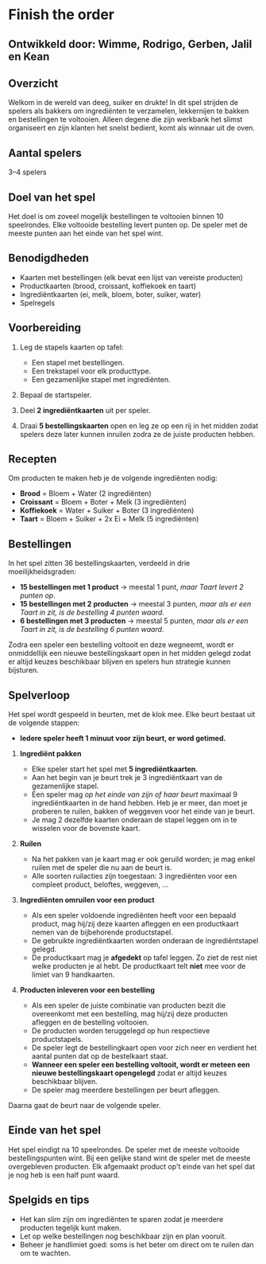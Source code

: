# Finish the order

## Ontwikkeld door: Wimme, Rodrigo, Gerben, Jalil en Kean

## Overzicht

Welkom in de wereld van deeg, suiker en drukte! In dit spel strijden de spelers als bakkers om ingrediënten te verzamelen, lekkernijen te bakken en bestellingen te voltooien. Alleen degene die zijn werkbank het slimst organiseert en zijn klanten het snelst bedient, komt als winnaar uit de oven.

## Aantal spelers

3–4 spelers

## Doel van het spel

Het doel is om zoveel mogelijk bestellingen te voltooien binnen 10 speelrondes.
Elke voltooide bestelling levert punten op. De speler met de meeste punten aan het einde van het spel wint.

## Benodigdheden

* Kaarten met bestellingen (elk bevat een lijst van vereiste producten)
* Productkaarten (brood, croissant, koffiekoek en taart)
* Ingrediëntkaarten (ei, melk, bloem, boter, suiker, water)
* Spelregels

## Voorbereiding

1. Leg de stapels kaarten op tafel:

   * Een stapel met bestellingen.
   * Een trekstapel voor elk producttype.
   * Een gezamenlijke stapel met ingrediënten.
2. Bepaal de startspeler.
3. Deel **2 ingrediëntkaarten** uit per speler.
4. Draai **5 bestellingskaarten** open en leg ze op een rij in het midden zodat spelers deze later kunnen inruilen zodra ze de juiste producten hebben.

## Recepten

Om producten te maken heb je de volgende ingrediënten nodig:

* **Brood** = Bloem + Water (2 ingrediënten)
* **Croissant** = Bloem + Boter + Melk (3 ingrediënten)
* **Koffiekoek** = Water + Suiker + Boter (3 ingrediënten)
* **Taart** = Bloem + Suiker + 2x Ei + Melk (5 ingrediënten)

## Bestellingen

In het spel zitten 36 bestellingskaarten, verdeeld in drie moeilijkheidsgraden:

* **15 bestellingen met 1 product** → meestal 1 punt, *maar Taart levert 2 punten op*.
* **15 bestellingen met 2 producten** → meestal 3 punten, *maar als er een Taart in zit, is de bestelling 4 punten waard*.
* **6 bestellingen met 3 producten** → meestal 5 punten, *maar als er een Taart in zit, is de bestelling 6 punten waard*.

Zodra een speler een bestelling voltooit en deze wegneemt, wordt er onmiddellijk een nieuwe bestellingskaart open in het midden gelegd zodat er altijd keuzes beschikbaar blijven en spelers hun strategie kunnen bijsturen.

## Spelverloop

Het spel wordt gespeeld in beurten, met de klok mee. Elke beurt bestaat uit de volgende stappen:
- **Iedere speler heeft 1 minuut voor zijn beurt, er word getimed.**

1. **Ingrediënt pakken**

   * Elke speler start het spel met **5 ingrediëntkaarten**.
   * Aan het begin van je beurt trek je 3 ingrediëntkaart van de gezamenlijke stapel.
   * Een speler mag *op het einde van zijn of haar beurt* maximaal 9 ingrediëntkaarten in de hand hebben. Heb je er meer, dan moet je proberen te ruilen, bakken of weggeven voor het einde van je beurt.
   * Je mag 2 dezelfde kaarten onderaan de stapel leggen om in te wisselen voor de bovenste kaart.

2. **Ruilen**

   * Na het pakken van je kaart mag er ook geruild worden; je mag enkel ruilen met de speler die nu aan de beurt is.
   * Alle soorten ruilacties zijn toegestaan: 3 ingrediënten voor een compleet product, beloftes, weggeven, ...

3. **Ingrediënten omruilen voor een product**
  
   * Als een speler voldoende ingrediënten heeft voor een bepaald product, mag hij/zij deze kaarten afleggen en een productkaart nemen van de bijbehorende productstapel.
   * De gebruikte ingrediëntkaarten worden onderaan de ingrediëntstapel gelegd.
   * De productkaart mag je **afgedekt** op tafel leggen. Zo ziet de rest niet welke producten je al hebt. De productkaart telt **niet** mee voor de limiet van 9 handkaarten.

4. **Producten inleveren voor een bestelling**

   * Als een speler de juiste combinatie van producten bezit die overeenkomt met een bestelling, mag hij/zij deze producten afleggen en de bestelling voltooien.
   * De producten worden teruggelegd op hun respectieve productstapels.
   * De speler legt de bestellingkaart open voor zich neer en verdient het aantal punten dat op de bestelkaart staat.
   * **Wanneer een speler een bestelling voltooit, wordt er meteen een nieuwe bestellingskaart opengelegd** zodat er altijd keuzes beschikbaar blijven.
   * De speler mag meerdere bestellingen per beurt afleggen.

Daarna gaat de beurt naar de volgende speler.

## Einde van het spel

Het spel eindigt na 10 speelrondes.
De speler met de meeste voltooide bestellingspunten wint. Bij een gelijke stand wint de speler met de meeste overgebleven producten.
Elk afgemaakt product op't einde van het spel dat je nog heb is een half punt waard.

## Spelgids en tips

* Het kan slim zijn om ingrediënten te sparen zodat je meerdere producten tegelijk kunt maken.
* Let op welke bestellingen nog beschikbaar zijn en plan vooruit.
* Beheer je handlimiet goed: soms is het beter om direct om te ruilen dan om te wachten.





